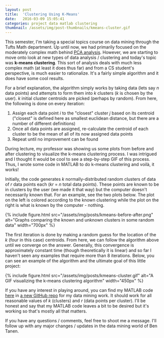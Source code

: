 ```yaml
---
layout: post
title:  'Clustering Using K-Means'
date:   2016-03-09 15:05:41
categories: project data matlab clustering
thumbnail: /assets/img/post-thumbnails/kmeans-cluster.gif
---
```


This semester, I'm taking a special topics course on data mining through the Tufts Math department. Up until now, we had primarily focused on the moderately complex math behind [PCA analysis](https://en.wikipedia.org/wiki/Principal_component_analysis). However, we are starting to move onto look at new types of data analysis / clustering and today's topic was **k-means clustering**. This sort of analysis deals with much less complex math (at least it does thus far) and from a CS student's perspective, is much easier to rationalize. It's a fairly simple algorithm and it does have some cool results.

For a brief explanation, the algorithm simply works by taking data (lets say *n* data points) and attempts to form them into *k* clusters (*k* is chosen by the user). *k* initial cluster centroids are picked (perhaps by random). From here, the following is done on every iteration:

1. Assign each data point *i* to the "closest" cluster *j* based on its centroid ("closest" is defined here as smallest euclidean distance, but there are a number of different definitions)
2. Once all data points are assigned, re-calculate the centroid of each cluster to be the mean of all of its now assigned data points
3. Repeat until no improvement can be found

During lecture, my professor was showing us some plots from before and after clustering to visualize the k-means clustering process. I was intrigued and I thought it would be cool to see a step-by-step GIF of this process. Thus, I wrote some code in MATLAB to do k-means clustering and voilà, it works!

Initially, the code generates *k* normally-distributed random clusters of data of *r* data points each (*kr* = *n* total data points). These points are known to be in clusters by the user (we made it that way) but the computer doesn't necessarily known that. For an example, see the two plots below. The plot on the left is colored according to the known clustering while the plot on the right is what is known by the computer - nothing.

{% include figure.html src="/assets/img/posts/kmeans-before-after.png" alt="Graphs comparing the known and unknown clusters in some random data" width="700px" %}

The first iteration is done by making a random guess for the location of the *k* (four in this case) centroids. From here, we can follow the algorithm above until we converge on the answer. Generally, this convergence is approximately constant time (though theoretically it is linear) and so far I haven't seen any examples that require more than 8 iterations. Below, you can see an example of the algorithm and the ultimate goal of this little project:

{% include figure.html src="/assets/img/posts/kmeans-cluster.gif" alt="A GIF visualizing the k-means clustering algorithm" width="450px" %}

If you have any interest in playing around, you can find my MATLAB code [here](https://github.com/ben-tanen/data-mining/tree/master/kmeans) in [a new GitHub repo](https://github.com/ben-tanen/data-mining) for my data mining work. It should work for all reasonable values of *k* (clusters) and *r* (data points per cluster). I'll be honest and say that my MATLAB code leaves a bit to be desired but it's working so that's mostly all that matters. 

If you have any questions / comments, feel free to shoot me a message. I'll follow up with any major changes / updates in the data mining world of Ben Tanen.




